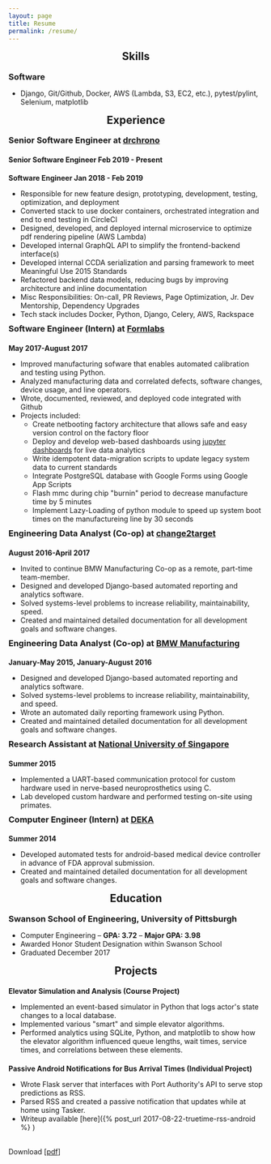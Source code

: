 ```yaml
---
layout: page
title: Resume
permalink: /resume/
---
```


<style>
    .post-header {
        display: none;
    }
    h1, h2 {
        text-align: center;
    }
    h1, h2 {
        margin-top: 15px;
    }
    h3 {
        margin-top: 10px;
    }
    h3, h4, h5, h6, ul {
        margin-bottom: 0px;
    }
</style>

## Skills

### Software
* Django, Git/Github, Docker, AWS (Lambda, S3, EC2, etc.), pytest/pylint, Selenium, matplotlib

## Experience

### Senior Software Engineer at [drchrono][drchrono]
#### Senior Software Engineer Feb 2019 - Present
#### Software Engineer Jan 2018 - Feb 2019
* Responsible for new feature design, prototyping, development, testing, optimization, and deployment
* Converted stack to use docker containers, orchestrated integration and end to end testing in CircleCI
* Designed, developed, and deployed internal microservice to optimize pdf rendering pipeline (AWS Lambda)
* Developed internal GraphQL API to simplify the frontend-backend interface(s)
* Developed internal CCDA serialization and parsing framework to meet Meaningful Use 2015 Standards
* Refactored backend data models, reducing bugs by improving architecture and inline documentation
* Misc Responsibilities: On-call, PR Reviews, Page Optimization, Jr. Dev Mentorship, Dependency Upgrades
* Tech stack includes Docker, Python, Django, Celery, AWS, Rackspace

### Software Engineer (Intern) at [Formlabs][formlabs]
#### May 2017-August 2017
* Improved manufacturing sofware that enables automated calibration and testing using Python.
* Analyzed manufacturing data and correlated defects, software changes, device usage, and line operators.
* Wrote, documented, reviewed, and deployed code integrated with Github 
* Projects included:
    - Create netbooting factory architecture that allows safe and easy version control on the factory floor
    - Deploy and develop web-based dashboards using [jupyter dashboards][jupyter-dashboards] for live data analytics
    - Write idempotent data-migration scripts to update legacy system data to current standards
    - Integrate PostgreSQL database with Google Forms using Google App Scripts
    - Flash mmc during chip "burnin" period to decrease manufacture time by 5 minutes
    - Implement Lazy-Loading of python module to speed up system boot times on the manufactureing line by 30 seconds

###  Engineering Data Analyst (Co-op) at [change2target][c2t]
#### August 2016-April 2017
* Invited to continue BMW Manufacturing Co-op as a remote, part-time team-member.
* Designed and developed Django-based automated reporting and analytics software.
* Solved systems-level problems to increase reliability, maintainability, speed.
* Created and maintained detailed documentation for all development goals and software changes.  
 
### Engineering Data Analyst (Co-op) at [BMW Manufacturing][bmw]
#### January-May 2015, January-August 2016
* Designed and developed Django-based automated reporting and analytics software.
* Solved systems-level problems to increase reliability, maintainability, and speed.
* Wrote an automated daily reporting framework using Python.
* Created and maintained detailed documentation for all development goals and software changes.
 
### Research Assistant at [National University of Singapore][nus]
#### Summer 2015
* Implemented a UART-based communication protocol for custom hardware used in nerve-based neuroprosthetics using C.
* Lab developed custom hardware and performed testing on-site using primates.
 
### Computer Engineer (Intern) at [DEKA][deka]
#### Summer 2014
* Developed automated tests for android-based medical device controller in advance of FDA approval submission.
* Created and maintained detailed documentation for all development goals and software changes.

## Education

### Swanson School of Engineering, University of Pittsburgh
* Computer Engineering – **GPA: 3.72** – **Major GPA: 3.98**
* Awarded Honor Student Designation within Swanson School
* Graduated December 2017

## Projects

#### Elevator Simulation and Analysis (Course Project)

* Implemented an event-based simulator in Python that logs actor's state changes to a local database.
* Implemented various "smart" and simple elevator algorithms.
* Performed analytics using SQLite, Python, and matplotlib to show how the elevator algorithm influenced queue lengths, wait times, service times, and correlations between these elements.

#### Passive Android Notifications for Bus Arrival Times (Individual Project)

* Wrote Flask server that interfaces with Port Authority's API to serve stop predictions as RSS.
* Parsed RSS and created a passive notification that updates while at home using Tasker.
* Writeup available [here]({% post_url 2017-08-22-truetime-rss-android %}
)

<br/>

Download \[[pdf][resume-pdf]\]

[drchrono]: https://www.drchrono.com/
[formlabs]: https://formlabs.com/
[c2t]: http://www.change2target.com/
[bmw]: https://www.bmwusfactory.com/
[nus]: http://www.nus.edu.sg/
[deka]: http://www.dekaresearch.com/
[jupyter-dashboards]: https://github.com/jupyter/dashboards
[resume-pdf]: /static/resume/Alec_Rosenbaum_Resume.pdf
